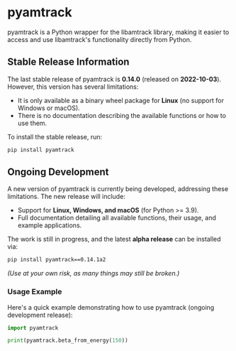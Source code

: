 # pyamtrack

pyamtrack is a Python wrapper for the libamtrack library, making it easier to access and use libamtrack's functionality directly from Python.

## Stable Release Information

The last stable release of pyamtrack is **0.14.0** (released on **2022-10-03**). However, this version has several limitations:
- It is only available as a binary wheel package for **Linux** (no support for Windows or macOS).
- There is no documentation describing the available functions or how to use them.

To install the stable release, run:
```bash
pip install pyamtrack
```

## Ongoing Development

A new version of pyamtrack is currently being developed, addressing these limitations. The new release will include:
- Support for **Linux, Windows, and macOS** (for Python >= 3.9).
- Full documentation detailing all available functions, their usage, and example applications.

The work is still in progress, and the latest **alpha release** can be installed via:
```bash
pip install pyamtrack==0.14.1a2
```
*(Use at your own risk, as many things may still be broken.)*

### Usage Example

Here's a quick example demonstrating how to use pyamtrack (ongoing development release):
```python
import pyamtrack

print(pyamtrack.beta_from_energy(150))
```
